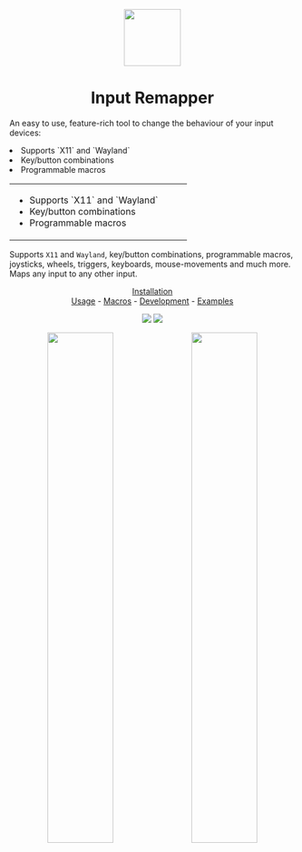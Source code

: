 <p align="center"><img src="data/input-remapper.svg" width=100/></p>

<h1 align="center">Input Remapper</h1>

An easy to use, feature-rich tool to change the behaviour of your input
devices:

<table>
<td>
<ul>
<li> Supports `X11` and `Wayland`
<li> Key/button combinations
<li> Programmable macros
</ul>
</td>
<li> Supports `X11` and `Wayland`
<li> Key/button combinations
<li> Programmable macros
<td>
<ul>
</ul>
</table>

Supports `X11` and `Wayland`, key/button combinations, programmable macros,
joysticks, wheels, triggers, keyboards, mouse-movements and much
more. Maps any input to any other input.

<p align="center">
<a href="readme/installation.md">Installation</a></br> 
<a href="readme/usage.md">Usage</a> - 
<a href="readme/macros.md">Macros</a> - 
<a href="readme/development.md">Development</a> -
<a href="readme/examples.md">Examples</a>
</p>

<p align="center"><img src="readme/pylint.svg"/> <img src="readme/coverage.svg"/></p>

<p align="center">
  <img src="readme/screenshot.png" width="48%"/>
  &#160;
  <img src="readme/screenshot_2.png" width="48%"/>
</p>
